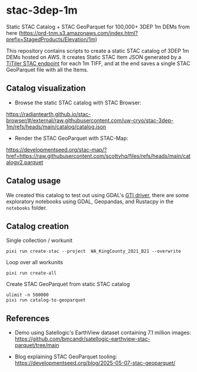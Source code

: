# stac-3dep-1m
Static STAC Catalog + STAC GeoParquet for 100,000+ 3DEP 1m DEMs from here (https://prd-tnm.s3.amazonaws.com/index.html?prefix=StagedProducts/Elevation/1m)

This repository contains scripts to create a static STAC catalog of 3DEP 1m DEMs hosted on AWS. It creates Static STAC Item JSON generated by a [TiTiler STAC endpoint](https://developmentseed.org/titiler/endpoints/stac/) for each 1m TIFF, and at the end saves a single STAC GeoParquet file with all the Items.


## Catalog visualization

* Browse the static STAC catalog with STAC Browser:

https://radiantearth.github.io/stac-browser/#/external/raw.githubusercontent.com/uw-cryo/stac-3dep-1m/refs/heads/main/catalog/catalog.json

* Render the STAC GeoParquet with STAC-Map:

https://developmentseed.org/stac-map/?href=https://raw.githubusercontent.com/scottyhq/files/refs/heads/main/catalogv2.parquet


## Catalog usage


We created this catalog to test out using GDAL's [GTI driver](https://gdal.org/en/stable/drivers/raster/gti.html), there are some exploratory notebooks using GDAL, Geopandas, and Rustacpy in the `notebooks` folder.

## Catalog creation

Single collection / workunit
```
pixi run create-stac --project  WA_KingCounty_2021_B21 --overwrite
```

Loop over all workunits
```
pixi run create-all
```

Create STAC GeoParquet from static STAC catalog
```
ulimit -n 500000
pixi run catalog-to-geoparquet
```

## References

*  Demo using Satellogic's EarthView dataset containing 7.1 million images: https://github.com/bmcandr/satellogic-earthview-stac-parquet/tree/main

* Blog explaining STAC GeoParquet tooling: https://developmentseed.org/blog/2025-05-07-stac-geoparquet/
